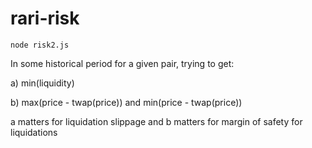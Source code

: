 # rari-risk

`node risk2.js`

In some historical period for a given pair, trying to get:

a) min(liquidity)

b) max(price - twap(price)) and min(price - twap(price))

a matters for liquidation slippage and b matters for margin of safety for liquidations
